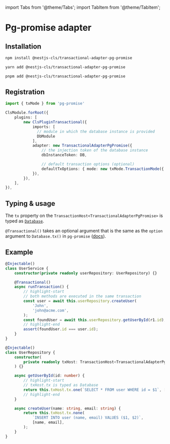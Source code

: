 import Tabs from '@theme/Tabs';
import TabItem from '@theme/TabItem';

# Pg-promise adapter

## Installation

<Tabs>
<TabItem value="npm" label="npm" default>

```bash
npm install @nestjs-cls/transactional-adapter-pg-promise
```

</TabItem>
<TabItem value="yarn" label="yarn">

```bash
yarn add @nestjs-cls/transactional-adapter-pg-promise
```

</TabItem>
<TabItem value="pnpm" label="pnpm">

```bash
pnpm add @nestjs-cls/transactional-adapter-pg-promise
```

</TabItem>
</Tabs>

## Registration

```ts
import { txMode } from 'pg-promise'

ClsModule.forRoot({
    plugins: [
        new ClsPluginTransactional({
            imports: [
              // module in which the database instance is provided
              DbModule
            ],
            adapter: new TransactionalAdapterPgPromise({
                // the injection token of the database instance
                dbInstanceToken: DB,

                // default transaction options (optional)
                defaultTxOptions: { mode: new txMode.TransactionMode({ tiLevel: txMode.isolationLevel.serializable }) }
            }),
        }),
    ],
}),
```

## Typing & usage

The `tx` property on the `TransactionHost<TransactionalAdapterPgPromise>` is typed as [`Database`](https://vitaly-t.github.io/pg-promise/Database.html).

`@Transactional()` takes an optional argument that is the same as the `option` argument to `Database.tx()` in `pg-promise` ([docs](https://vitaly-t.github.io/pg-promise/Database.html#tx)).

## Example

```ts title="user.service.ts"
@Injectable()
class UserService {
    constructor(private readonly userRepository: UserRepository) {}

    @Transactional()
    async runTransaction() {
        // highlight-start
        // both methods are executed in the same transaction
        const user = await this.userRepository.createUser(
            'John',
            'john@acme.com',
        );
        const foundUser = await this.userRepository.getUserById(r1.id);
        // highlight-end
        assert(foundUser.id === user.id);
    }
}
```

```ts title="user.repository.ts"
@Injectable()
class UserRepository {
    constructor(
        private readonly txHost: TransactionHost<TransactionalAdapterPgPromise>,
    ) {}

    async getUserById(id: number) {
        // highlight-start
        // txHost.tx is typed as Database
        return this.txHost.tx.one(`SELECT * FROM user WHERE id = $1`, [id]);
        // highlight-end
    }

    async createUser(name: string, email: string) {
        return this.txHost.tx.none(
            `INSERT INTO user (name, email) VALUES ($1, $2)`,
            [name, email],
        );
    }
}
```
